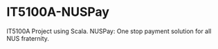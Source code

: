 # IT5100A-NUSPay
IT5100A Project using Scala. NUSPay: One stop payment solution for all NUS fraternity.
